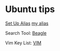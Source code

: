 # Ubuntu tips

[Set Up Alias](http://www.hostingadvice.com/how-to/set-command-aliases-linuxubuntudebian/)
[my alias](https://github.com/thanhnguyenduy2304/C-Commandline/blob/master/alias.md)

Search Tool: [Beagle](https://ubuntuforums.org/showthread.php?t=182201)

Vim Key List: [VIM](http://www.openvim.com)
